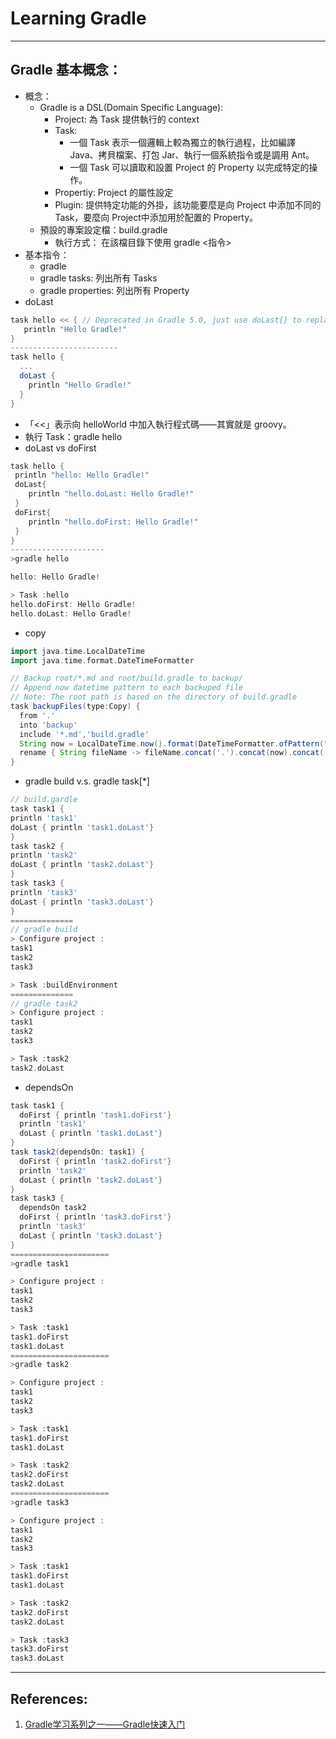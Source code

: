 # Learning Gradle
----------------------------
## Gradle 基本概念：
* 概念：
  * Gradle is a DSL(Domain Specific Language):
    * Project: 為 Task 提供執行的 context
    * Task: 
      * 一個 Task 表示一個邏輯上較為獨立的執行過程，比如編譯 Java、拷貝檔案、打包 Jar、執行一個系統指令或是調用 Ant。
      * 一個 Task 可以讀取和設置 Project 的 Property 以完成特定的操作。
    * Propertiy: Project 的屬性設定
    * Plugin: 提供特定功能的外掛，該功能要麼是向 Project 中添加不同的 Task，要麼向 Project中添加用於配置的 Property。
  * 預設的專案設定檔：build.gradle
    * 執行方式： 在該檔目錄下使用 gradle <指令>
* 基本指令：
  * gradle
  * gradle tasks: 列出所有 Tasks
  * gradle properties: 列出所有 Property
* doLast
```groovy
task hello << { // Deprecated in Gradle 5.0, just use doLast{} to replace it.
   println "Hello Gradle!"
}
------------------------
task hello {
  ...
  doLast {
    println "Hello Gradle!"
  }
}
```
  * 「<<」表示向 helloWorld 中加入執行程式碼——其實就是 groovy。
  * 執行 Task：gradle hello
* doLast vs doFirst
```groovy
task hello {
 println "hello: Hello Gradle!"
 doLast{
	println "hello.doLast: Hello Gradle!"
 }
 doFirst{
	println "hello.doFirst: Hello Gradle!"
 }
}
---------------------
>gradle hello

hello: Hello Gradle!

> Task :hello
hello.doFirst: Hello Gradle!
hello.doLast: Hello Gradle!
```
* copy
```groovy
import java.time.LocalDateTime
import java.time.format.DateTimeFormatter

// Backup root/*.md and root/build.gradle to backup/
// Append now datetime pattern to each backuped file
// Note: The root path is based on the directory of build.gradle
task backupFiles(type:Copy) {
  from '.'
  into 'backup'
  include '*.md','build.gradle'
  String now = LocalDateTime.now().format(DateTimeFormatter.ofPattern("yyyyMMdd-HHmmss"))
  rename { String fileName -> fileName.concat('.').concat(now).concat('.').concat('bk') }  
}
```
* gradle build v.s. gradle task[*]
```groovy
// build.gardle
task task1 {
println 'task1'
doLast { println 'task1.doLast'}
}
task task2 {
println 'task2'
doLast { println 'task2.doLast'}
}
task task3 {
println 'task3'
doLast { println 'task3.doLast'}
}
==============
// gradle build
> Configure project :
task1
task2
task3

> Task :buildEnvironment
==============
// gradle task2
> Configure project :
task1
task2
task3

> Task :task2
task2.doLast
```
* dependsOn
``` groovy
task task1 {
  doFirst { println 'task1.doFirst'}
  println 'task1'
  doLast { println 'task1.doLast'}
}
task task2(dependsOn: task1) {
  doFirst { println 'task2.doFirst'}
  println 'task2'
  doLast { println 'task2.doLast'}
}
task task3 {
  dependsOn task2
  doFirst { println 'task3.doFirst'}
  println 'task3'
  doLast { println 'task3.doLast'}
}
======================
>gradle task1

> Configure project :
task1
task2
task3

> Task :task1
task1.doFirst
task1.doLast
======================
>gradle task2

> Configure project :
task1
task2
task3

> Task :task1
task1.doFirst
task1.doLast

> Task :task2
task2.doFirst
task2.doLast
======================
>gradle task3

> Configure project :
task1
task2
task3

> Task :task1
task1.doFirst
task1.doLast

> Task :task2
task2.doFirst
task2.doLast

> Task :task3
task3.doFirst
task3.doLast
```

----------------------------
## References:
1. [Gradle学习系列之一——Gradle快速入门](https://www.cnblogs.com/davenkin/p/gradle-learning-1.html)
